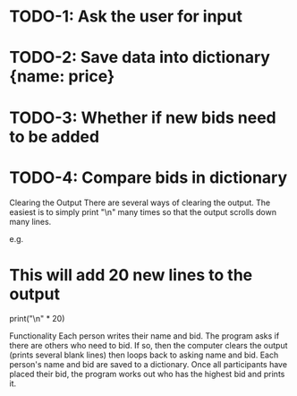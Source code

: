 # TODO-1: Ask the user for input

# TODO-2: Save data into dictionary {name: price}

# TODO-3: Whether if new bids need to be added

# TODO-4: Compare bids in dictionary

Clearing the Output
There are several ways of clearing the output. The easiest is to simply print "\n" many times so that the output scrolls down many lines.

e.g.

# This will add 20 new lines to the output
print("\n" * 20)

Functionality
Each person writes their name and bid.
The program asks if there are others who need to bid. If so, then the computer clears the output (prints several blank lines) then loops back to asking name and bid.
Each person's name and bid are saved to a dictionary.
Once all participants have placed their bid, the program works out who has the highest bid and prints it.